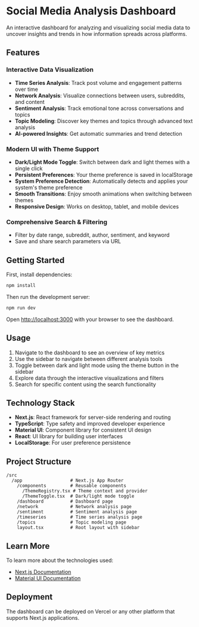 # Social Media Analysis Dashboard

An interactive dashboard for analyzing and visualizing social media data to uncover insights and trends in how information spreads across platforms.

## Features

### Interactive Data Visualization
- **Time Series Analysis**: Track post volume and engagement patterns over time
- **Network Analysis**: Visualize connections between users, subreddits, and content
- **Sentiment Analysis**: Track emotional tone across conversations and topics
- **Topic Modeling**: Discover key themes and topics through advanced text analysis
- **AI-powered Insights**: Get automatic summaries and trend detection

### Modern UI with Theme Support
- **Dark/Light Mode Toggle**: Switch between dark and light themes with a single click
- **Persistent Preferences**: Your theme preference is saved in localStorage
- **System Preference Detection**: Automatically detects and applies your system's theme preference
- **Smooth Transitions**: Enjoy smooth animations when switching between themes
- **Responsive Design**: Works on desktop, tablet, and mobile devices

### Comprehensive Search & Filtering
- Filter by date range, subreddit, author, sentiment, and keyword
- Save and share search parameters via URL

## Getting Started

First, install dependencies:

```bash
npm install
```

Then run the development server:

```bash
npm run dev
```

Open [http://localhost:3000](http://localhost:3000) with your browser to see the dashboard.

## Usage

1. Navigate to the dashboard to see an overview of key metrics
2. Use the sidebar to navigate between different analysis tools
3. Toggle between dark and light mode using the theme button in the sidebar
4. Explore data through the interactive visualizations and filters
5. Search for specific content using the search functionality

## Technology Stack

- **Next.js**: React framework for server-side rendering and routing
- **TypeScript**: Type safety and improved developer experience
- **Material UI**: Component library for consistent UI design
- **React**: UI library for building user interfaces
- **LocalStorage**: For user preference persistence

## Project Structure

```
/src
  /app                  # Next.js App Router
    /components         # Reusable components
      /ThemeRegistry.tsx # Theme context and provider
      /ThemeToggle.tsx  # Dark/light mode toggle
    /dashboard          # Dashboard page
    /network            # Network analysis page
    /sentiment          # Sentiment analysis page
    /timeseries         # Time series analysis page
    /topics             # Topic modeling page
    layout.tsx          # Root layout with sidebar
```

## Learn More

To learn more about the technologies used:

- [Next.js Documentation](https://nextjs.org/docs)
- [Material UI Documentation](https://mui.com/material-ui/getting-started/overview/)

## Deployment

The dashboard can be deployed on Vercel or any other platform that supports Next.js applications.
